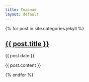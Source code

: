 ```yaml
---
title: Главная
layout: default
---
```


{% for post in site.categories.jekyll %}




<div class="blog-post">
            <h2 class="blog-post-title"><a href="{{ post.url|prepend: site.baseurl }}">{{ post.title }}</a></h2>
            <p class="blog-post-meta">{{ post.date }}</p>
            {{ post.content }}
           
          

{% endfor %}